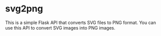 # svg2png
This is a simple Flask API that converts SVG files to PNG format. You can use this API to convert SVG images into PNG images.
